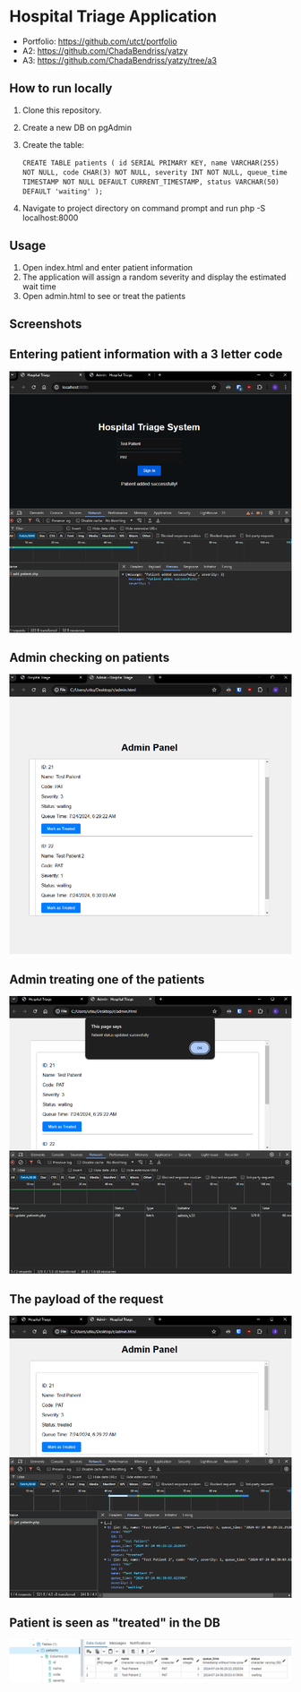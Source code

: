 # Hospital Triage Application

- Portfolio: https://github.com/utct/portfolio
- A2: https://github.com/ChadaBendriss/yatzy
- A3: https://github.com/ChadaBendriss/yatzy/tree/a3

## How to run locally
1. Clone this repository.
2. Create a new DB on pgAdmin
3. Create the table: 
    
    `CREATE TABLE patients (
    id SERIAL PRIMARY KEY,
    name VARCHAR(255) NOT NULL,
    code CHAR(3) NOT NULL,
    severity INT NOT NULL,
    queue_time TIMESTAMP NOT NULL DEFAULT CURRENT_TIMESTAMP,
    status VARCHAR(50) DEFAULT 'waiting'
    );`

4. Navigate to project directory on command prompt and run php -S localhost:8000


## Usage
1. Open index.html and enter patient information
2. The application will assign a random severity and display the estimated wait time
3. Open admin.html to see or treat the patients 

## Screenshots

## Entering patient information with a 3 letter code
![Screenshot 1](docs/newpatient.png)



## Admin checking on patients
![Screenshot 2](docs/admin.png)



## Admin treating one of the patients
![Screenshot 3](docs/admintreating.png)



## The payload of the request
![Screenshot 4](docs/adminpayload.png)



## Patient is seen as "treated" in the DB
![Screenshot 5](docs/database.png)

